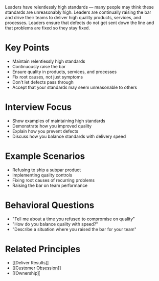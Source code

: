 Leaders have relentlessly high standards — many people may think these standards are unreasonably high. Leaders are continually raising the bar and drive their teams to deliver high quality products, services, and processes. Leaders ensure that defects do not get sent down the line and that problems are fixed so they stay fixed.

# Key Points

- Maintain relentlessly high standards
- Continuously raise the bar
- Ensure quality in products, services, and processes
- Fix root causes, not just symptoms
- Don't let defects pass through
- Accept that your standards may seem unreasonable to others

# Interview Focus

- Show examples of maintaining high standards
- Demonstrate how you improved quality
- Explain how you prevent defects
- Discuss how you balance standards with delivery speed

# Example Scenarios

- Refusing to ship a subpar product
- Implementing quality controls
- Fixing root causes of recurring problems
- Raising the bar on team performance

# Behavioral Questions

- "Tell me about a time you refused to compromise on quality"
- "How do you balance quality with speed?"
- "Describe a situation where you raised the bar for your team"

# Related Principles

- [[Deliver Results]]
- [[Customer Obsession]]
- [[Ownership]]
